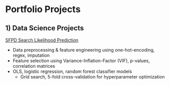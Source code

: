 # Portfolio Projects

## 1) Data Science Projects 

[SFPD Search Likelihood Prediction](https://github.com/shobhanmangla/Data-Science-Projects/tree/main/SFPD-Search-Predictions)
- Data preprocessing & feature engineering using one-hot-encoding, regex, imputation
- Feature selection using Variance-Inflation-Factor (VIF), p-values, correlation matrices
- OLS, logistic regression, random forest classifier models
    - Grid search, 5-fold cross-validation for hyperparameter optimization



